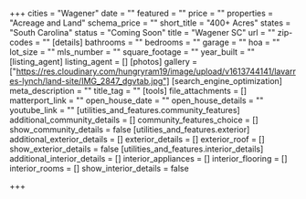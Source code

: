 +++
cities = "Wagener"
date = ""
featured = ""
price = ""
properties = "Acreage and Land"
schema_price = ""
short_title = "400+ Acres"
states = "South Carolina"
status = "Coming Soon"
title = "Wagener SC"
url = ""
zip-codes = ""
[details]
bathrooms = ""
bedrooms = ""
garage = ""
hoa = ""
lot_size = ""
mls_number = ""
square_footage = ""
year_built = ""
[listing_agent]
listing_agent = []
[photos]
gallery = ["https://res.cloudinary.com/hungryram19/image/upload/v1613744141/lavarres-lynch/land-site/IMG_2847_dgvtab.jpg"]
[search_engine_optimization]
meta_description = ""
title_tag = ""
[tools]
file_attachments = []
matterport_link = ""
open_house_date = ""
open_house_details = ""
youtube_link = ""
[utilities_and_features.community_features]
additional_community_details = []
community_features_choice = []
show_community_details = false
[utilities_and_features.exterior]
additional_exterior_details = []
exterior_details = []
exterior_roof = []
show_exterior_details = false
[utilities_and_features.interior_details]
additional_interior_details = []
interior_appliances = []
interior_flooring = []
interior_rooms = []
show_interior_details = false

+++

